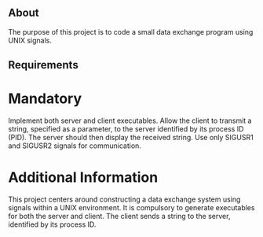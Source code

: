 ## About
The purpose of this project is to code a small data exchange program using UNIX signals.

## Requirements
# Mandatory
Implement both server and client executables.
Allow the client to transmit a string, specified as a parameter, to the server identified by its process ID (PID). The server should then display the received string.
Use only SIGUSR1 and SIGUSR2 signals for communication.

# Additional Information
This project centers around constructing a data exchange system using signals within a UNIX environment.
It is compulsory to generate executables for both the server and client.
The client sends a string to the server, identified by its process ID.
